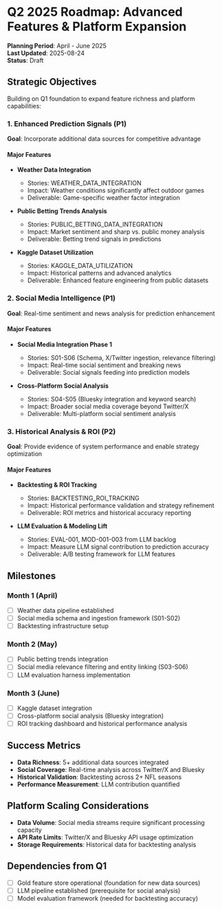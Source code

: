 # Q2 2025 Roadmap: Advanced Features & Platform Expansion

**Planning Period**: April - June 2025  
**Last Updated**: 2025-08-24  
**Status**: Draft

## Strategic Objectives

Building on Q1 foundation to expand feature richness and platform capabilities:

### 1. Enhanced Prediction Signals (P1)
**Goal**: Incorporate additional data sources for competitive advantage

#### Major Features
- **Weather Data Integration**
  - Stories: WEATHER_DATA_INTEGRATION
  - Impact: Weather conditions significantly affect outdoor games
  - Deliverable: Game-specific weather factor integration

- **Public Betting Trends Analysis**
  - Stories: PUBLIC_BETTING_DATA_INTEGRATION
  - Impact: Market sentiment and sharp vs. public money analysis
  - Deliverable: Betting trend signals in predictions

- **Kaggle Dataset Utilization**
  - Stories: KAGGLE_DATA_UTILIZATION
  - Impact: Historical patterns and advanced analytics
  - Deliverable: Enhanced feature engineering from public datasets

### 2. Social Media Intelligence (P1)
**Goal**: Real-time sentiment and news analysis for prediction enhancement

#### Major Features
- **Social Media Integration Phase 1**
  - Stories: S01-S06 (Schema, X/Twitter ingestion, relevance filtering)
  - Impact: Real-time social sentiment and breaking news
  - Deliverable: Social signals feeding into prediction models

- **Cross-Platform Social Analysis**
  - Stories: S04-S05 (Bluesky integration and keyword search)
  - Impact: Broader social media coverage beyond Twitter/X
  - Deliverable: Multi-platform social sentiment analysis

### 3. Historical Analysis & ROI (P2)
**Goal**: Provide evidence of system performance and enable strategy optimization

#### Major Features
- **Backtesting & ROI Tracking**
  - Stories: BACKTESTING_ROI_TRACKING
  - Impact: Historical performance validation and strategy refinement
  - Deliverable: ROI metrics and historical accuracy reporting

- **LLM Evaluation & Modeling Lift**
  - Stories: EVAL-001, MOD-001-003 from LLM backlog
  - Impact: Measure LLM signal contribution to prediction accuracy
  - Deliverable: A/B testing framework for LLM features

## Milestones

### Month 1 (April)
- [ ] Weather data pipeline established
- [ ] Social media schema and ingestion framework (S01-S02)
- [ ] Backtesting infrastructure setup

### Month 2 (May)
- [ ] Public betting trends integration
- [ ] Social media relevance filtering and entity linking (S03-S06)
- [ ] LLM evaluation harness implementation

### Month 3 (June)
- [ ] Kaggle dataset integration
- [ ] Cross-platform social analysis (Bluesky integration)
- [ ] ROI tracking dashboard and historical performance analysis

## Success Metrics
- **Data Richness**: 5+ additional data sources integrated
- **Social Coverage**: Real-time analysis across Twitter/X and Bluesky
- **Historical Validation**: Backtesting across 2+ NFL seasons
- **Performance Measurement**: LLM contribution quantified

## Platform Scaling Considerations
- **Data Volume**: Social media streams require significant processing capacity
- **API Rate Limits**: Twitter/X and Bluesky API usage optimization
- **Storage Requirements**: Historical data for backtesting analysis

## Dependencies from Q1
- [ ] Gold feature store operational (foundation for new data sources)
- [ ] LLM pipeline established (prerequisite for social analysis)
- [ ] Model evaluation framework (needed for backtesting accuracy)